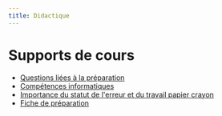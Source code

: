 ```yaml
---
title: Didactique
---
```


# Supports de cours

- [Questions liées à la préparation](diaporama_dida_seance_1.pdf)
- [Compétences informatiques](diaporama_dida_seance_2.pdf)
- [Importance du statut de l'erreur et du travail papier crayon](algoritmique_sans_ordinateur.pdf)
- [Fiche de préparation](fiche_de_prep.pdf)